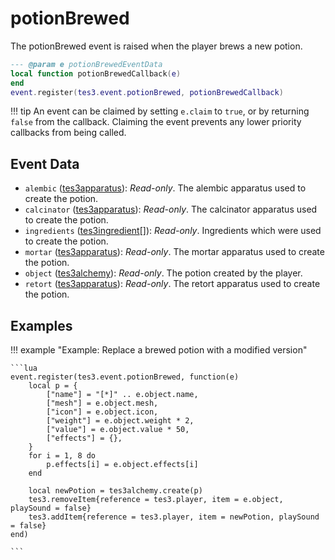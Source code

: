 <!---
	This file is autogenerated. Do not edit this file manually. Your changes will be ignored.
	More information: https://github.com/MWSE/MWSE/tree/master/docs
-->

# potionBrewed
<div class="search_terms" style="display: none">potionbrewed</div>

The potionBrewed event is raised when the player brews a new potion.

```lua
--- @param e potionBrewedEventData
local function potionBrewedCallback(e)
end
event.register(tes3.event.potionBrewed, potionBrewedCallback)
```

!!! tip
	An event can be claimed by setting `e.claim` to `true`, or by returning `false` from the callback. Claiming the event prevents any lower priority callbacks from being called.

## Event Data

* `alembic` ([tes3apparatus](../../types/tes3apparatus)): *Read-only*. The alembic apparatus used to create the potion.
* `calcinator` ([tes3apparatus](../../types/tes3apparatus)): *Read-only*. The calcinator apparatus used to create the potion.
* `ingredients` ([tes3ingredient](../../types/tes3ingredient)[]): *Read-only*. Ingredients which were used to create the potion.
* `mortar` ([tes3apparatus](../../types/tes3apparatus)): *Read-only*. The mortar apparatus used to create the potion.
* `object` ([tes3alchemy](../../types/tes3alchemy)): *Read-only*. The potion created by the player.
* `retort` ([tes3apparatus](../../types/tes3apparatus)): *Read-only*. The retort apparatus used to create the potion.

## Examples

!!! example "Example: Replace a brewed potion with a modified version"

	```lua
	event.register(tes3.event.potionBrewed, function(e)
		local p = {
			["name"] = "[*]" .. e.object.name,
			["mesh"] = e.object.mesh,
			["icon"] = e.object.icon,
			["weight"] = e.object.weight * 2,
			["value"] = e.object.value * 50,
			["effects"] = {},
		}
		for i = 1, 8 do
			p.effects[i] = e.object.effects[i]
		end
	
		local newPotion = tes3alchemy.create(p)
		tes3.removeItem{reference = tes3.player, item = e.object, playSound = false}
		tes3.addItem{reference = tes3.player, item = newPotion, playSound = false}
	end)

	```

